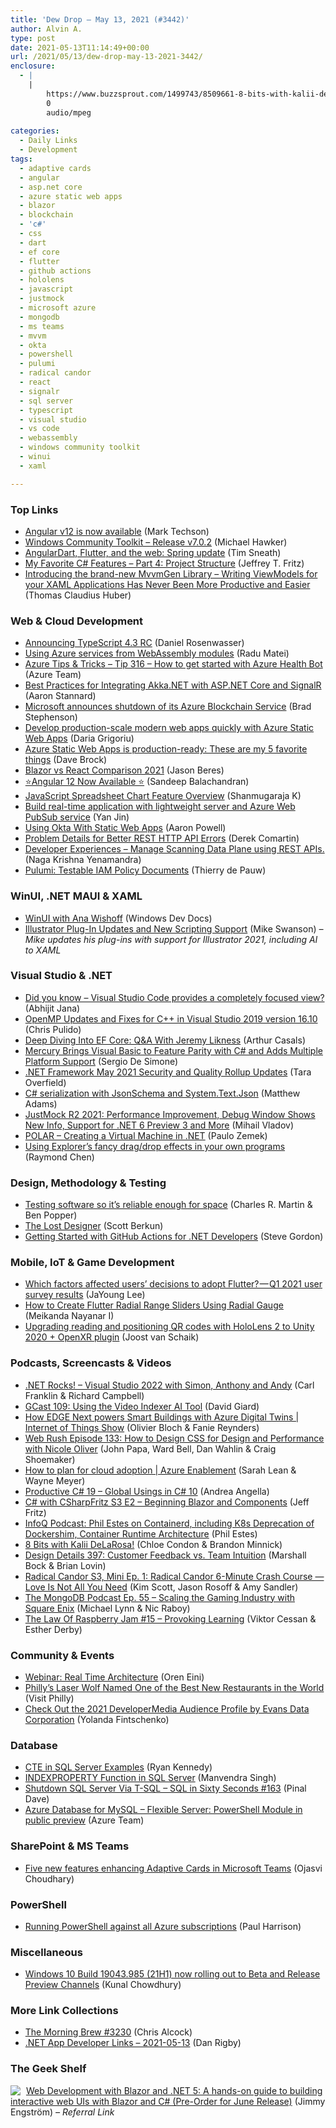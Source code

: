 ```yaml
---
title: 'Dew Drop – May 13, 2021 (#3442)'
author: Alvin A.
type: post
date: 2021-05-13T11:14:49+00:00
url: /2021/05/13/dew-drop-may-13-2021-3442/
enclosure:
  - |
    |
        https://www.buzzsprout.com/1499743/8509661-8-bits-with-kalii-delarosa.mp3
        0
        audio/mpeg
        
categories:
  - Daily Links
  - Development
tags:
  - adaptive cards
  - angular
  - asp.net core
  - azure static web apps
  - blazor
  - blockchain
  - 'c#'
  - css
  - dart
  - ef core
  - flutter
  - github actions
  - hololens
  - javascript
  - justmock
  - microsoft azure
  - mongodb
  - ms teams
  - mvvm
  - okta
  - powershell
  - pulumi
  - radical candor
  - react
  - signalr
  - sql server
  - typescript
  - visual studio
  - vs code
  - webassembly
  - windows community toolkit
  - winui
  - xaml

---
```

### <a name="top"></a>Top Links

  * <a href="https://blog.angular.io/angular-v12-is-now-available-32ed51fbfd49?source=rss----447683c3d9a3---4" target="_blank" rel="noopener">Angular v12 is now available</a> (Mark Techson)
  * <a href="https://github.com/windows-toolkit/WindowsCommunityToolkit/releases/tag/v7.0.2" target="_blank" rel="noopener">Windows Community Toolkit &#8211; Release v7.0.2</a> (Michael Hawker)
  * <a href="https://medium.com/dartlang/angulardart-flutter-and-the-web-spring-update-f7f5b8b10001?source=rss----23738d481ce8---4" target="_blank" rel="noopener">AngularDart, Flutter, and the web: Spring update</a> (Tim Sneath)
  * <a href="https://dev.to/dotnet/my-favorite-c-features-part-4-project-structure-454p" target="_blank" rel="noopener">My Favorite C# Features &#8211; Part 4: Project Structure</a> (Jeffrey T. Fritz)
  * <a href="https://www.thomasclaudiushuber.com/2021/05/12/introducing-the-mvvmgen-library/" target="_blank" rel="noopener">Introducing the brand-new MvvmGen Library – Writing ViewModels for your XAML Applications Has Never Been More Productive and Easier</a> (Thomas Claudius Huber)



### <a name="web"></a>Web & Cloud Development

  * <a href="https://devblogs.microsoft.com/typescript/announcing-typescript-4-3-rc/?WT.mc_id=DOP-MVP-4025064" target="_blank" rel="noopener">Announcing TypeScript 4.3 RC</a> (Daniel Rosenwasser)
  * <a href="https://radu-matei.com/blog/using-azure-services-wasi/" target="_blank" rel="noopener">Using Azure services from WebAssembly modules</a> (Radu Matei)
  * <a href="https://microsoft.github.io/AzureTipsAndTricks/blog/tip316.html" target="_blank" rel="noopener">Azure Tips & Tricks &#8211; Tip 316 &#8211; How to get started with Azure Health Bot</a> (Azure Team)
  * <a href="https://petabridge.com/blog/akkadotnet-aspnetcore/" target="_blank" rel="noopener">Best Practices for Integrating Akka.NET with ASP.NET Core and SignalR</a> (Aaron Stannard)
  * <a href="http://feedproxy.google.com/~r/winbetadotorg/~3/Bx2g1BX9reI/microsoft-announces-shutdown-of-its-azure-blockchain-service" target="_blank" rel="noopener">Microsoft announces shutdown of its Azure Blockchain Service</a> (Brad Stephenson)
  * <a href="https://azure.microsoft.com/blog/develop-production-scale-modern-web-apps-quickly-with-azure-static-web-apps/?WT.mc_id=DOP-MVP-4025064" target="_blank" rel="noopener">Develop production-scale modern web apps quickly with Azure Static Web Apps</a> (Daria Grigoriu)
  * <a href="https://www.daveabrock.com/2021/05/13/azure-static-web-apps-favorite-things/" target="_blank" rel="noopener">Azure Static Web Apps is production-ready: These are my 5 favorite things</a> (Dave Brock)
  * <a href="https://www.infragistics.com/community/blogs/b/jason_beres/posts/blazor-vs-react-comparison" target="_blank" rel="noopener">Blazor vs React Comparison 2021</a> (Jason Beres)
  * <a href="https://dev.to/sandeepbalachandran/angular-12-now-available-1004" target="_blank" rel="noopener">⭐Angular 12 Now Available ⭐</a> (Sandeep Balachandran)
  * <a href="https://www.syncfusion.com/blogs/post/javascript-spreadsheet-chart-feature-overview.aspx" target="_blank" rel="noopener">JavaScript Spreadsheet Chart Feature Overview</a> (Shanmugaraja K)
  * <a href="https://techcommunity.microsoft.com/t5/apps-on-azure/build-real-time-application-with-lightweight-server-and-azure/ba-p/2350470?WT.mc_id=DOP-MVP-4025064" target="_blank" rel="noopener">Build real-time application with lightweight server and Azure Web PubSub service</a> (Yan Jin)
  * <a href="https://www.aaron-powell.com/posts/2021-05-13-using-okta-with-static-web-apps/" target="_blank" rel="noopener">Using Okta With Static Web Apps</a> (Aaron Powell)
  * <a href="https://codeopinion.com/problem-details-for-better-rest-http-api-errors/" target="_blank" rel="noopener">Problem Details for Better REST HTTP API Errors</a> (Derek Comartin)
  * <a href="https://techcommunity.microsoft.com/t5/azure-purview/developer-experiences-manage-scanning-data-plane-using-rest-apis/ba-p/2346150?WT.mc_id=DOP-MVP-4025064" target="_blank" rel="noopener">Developer Experiences &#8211; Manage Scanning Data Plane using REST APIs.</a> (Naga Krishna Yenamandra)
  * <a href="https://www.pulumi.com/blog/testable-iam-policy-documents/" target="_blank" rel="noopener">Pulumi: Testable IAM Policy Documents</a> (Thierry de Pauw)



### <a name="silverlight"></a>WinUI, .NET MAUI & XAML

  * <a href="https://twitter.com/windowsdocs/status/1392528766245744641?s=27" target="_blank" rel="noopener">WinUI with Ana Wishoff</a> (Windows Dev Docs)
  * <a href="https://blog.mikeswanson.com/post/650995121378197504" target="_blank" rel="noopener">Illustrator Plug-In Updates and New Scripting Support</a> (Mike Swanson) _&#8211; Mike updates his plug-ins with support for Illustrator 2021, including AI to XAML_



### <a name="dotnet"></a>Visual Studio & .NET

  * <a href="https://dailydotnettips.com/did-you-know-visual-studio-code-provides-a-completely-focused-view/" target="_blank" rel="noopener">Did you know – Visual Studio Code provides a completely focused view?</a> (Abhijit Jana)
  * <a href="https://devblogs.microsoft.com/cppblog/openmp-updates-and-fixes-for-cpp-in-visual-studio-2019-16-10/?WT.mc_id=DOP-MVP-4025064" target="_blank" rel="noopener">OpenMP Updates and Fixes for C++ in Visual Studio 2019 version 16.10</a> (Chris Pulido)
  * <a href="https://www.infoq.com/articles/deep-diving-ef-core-jeremy-likness/?utm_campaign=infoq_content&utm_source=infoq&utm_medium=feed&utm_term=global" target="_blank" rel="noopener">Deep Diving Into EF Core: Q&A With Jeremy Likness</a> (Arthur Casals)
  * <a href="https://www.infoq.com/news/2021/05/mercury-visual-basic-elements/?utm_campaign=infoq_content&utm_source=infoq&utm_medium=feed&utm_term=global" target="_blank" rel="noopener">Mercury Brings Visual Basic to Feature Parity with C# and Adds Multiple Platform Support</a> (Sergio De Simone)
  * <a href="https://devblogs.microsoft.com/dotnet/net-framework-may-2021-security-and-quality-rollup-updates/?WT.mc_id=DOP-MVP-4025064" target="_blank" rel="noopener">.NET Framework May 2021 Security and Quality Rollup Updates</a> (Tara Overfield)
  * <a href="https://endjin.com/blog/2021/05/csharp-serialization-with-system-text-json-schema.html" target="_blank" rel="noopener">C# serialization with JsonSchema and System.Text.Json</a> (Matthew Adams)
  * <a href="https://feeds.telerik.com/link/10828/14476083/justmock-r2-2021-performance-improvement-debug-window-dotnet-6-preview-3-and-more" target="_blank" rel="noopener">JustMock R2 2021: Performance Improvement, Debug Window Shows New Info, Support for .NET 6 Preview 3 and More</a> (Mihail Vladov)
  * <a href="https://www.codeproject.com/Articles/280361/POLAR-Creating-a-Virtual-Machine-in-NET-2" target="_blank" rel="noopener">POLAR &#8211; Creating a Virtual Machine in .NET</a> (Paulo Zemek)
  * <a href="https://devblogs.microsoft.com/oldnewthing/20210512-00/?p=105208" target="_blank" rel="noopener">Using Explorer’s fancy drag/drop effects in your own programs</a> (Raymond Chen)



### <a name="design"></a>Design, Methodology & Testing

  * <a href="https://stackoverflow.blog/2021/05/11/testing-software-so-its-reliable-enough-for-space/" target="_blank" rel="noopener">Testing software so it’s reliable enough for space</a> (Charles R. Martin & Ben Popper)
  * <a href="https://scottberkun.com/2021/the-lost-designer/" target="_blank" rel="noopener">The Lost Designer</a> (Scott Berkun)
  * <a href="https://www.stevejgordon.co.uk/getting-started-with-github-actions-for-dotnet-developers" target="_blank" rel="noopener">Getting Started with GitHub Actions for .NET Developers</a> (Steve Gordon)



### <a name="mobile"></a>Mobile, IoT & Game Development

  * <a href="https://medium.com/flutter/which-factors-affected-users-decisions-to-adopt-flutter-q1-2021-user-survey-results-563e61fc68c9?source=rss----4da7dfd21a33---4" target="_blank" rel="noopener">Which factors affected users’ decisions to adopt Flutter? — Q1 2021 user survey results</a> (JaYoung Lee)
  * <a href="https://www.syncfusion.com/blogs/post/create-flutter-radial-range-sliders-using-radial-gauge.aspx" target="_blank" rel="noopener">How to Create Flutter Radial Range Sliders Using Radial Gauge</a> (Meikanda Nayanar I)
  * <a href="https://localjoost.github.io/Upgrading-reading-and-positioning-QR-codes-with-HoloLens-2-to-Unity-2020-+-OpenXR-plugin/" target="_blank" rel="noopener">Upgrading reading and positioning QR codes with HoloLens 2 to Unity 2020 + OpenXR plugin</a> (Joost van Schaik)



### <a name="podcasts"></a>Podcasts, Screencasts & Videos

  * <a href="http://www.dotnetrocks.com/default.aspx?ShowNum=1739" target="_blank" rel="noopener">.NET Rocks! &#8211; Visual Studio 2022 with Simon, Anthony and Andy</a> (Carl Franklin & Richard Campbell)
  * <a href="https://www.DavidGiard.com/2021/05/13/GCast109UsingTheVideoIndexerAITool.aspx" target="_blank" rel="noopener">GCast 109: Using the Video Indexer AI Tool</a> (David Giard)
  * <a href="https://channel9.msdn.com/Shows/Internet-of-Things-Show/How-EDGE-Next-powers-Smart-Buildings-with-Azure-Digital-Twins?WT.mc_id=DOP-MVP-4025064" target="_blank" rel="noopener">How EDGE Next powers Smart Buildings with Azure Digital Twins | Internet of Things Show</a> (Olivier Bloch & Fanie Reynders)
  * <a href="https://webrush.io/episodes/episode-133-how-to-design-css-for-design-and-performance-with-nicole-oliver-9Q7n5jG_" target="_blank" rel="noopener">Web Rush Episode 133: How to Design CSS for Design and Performance with Nicole Oliver</a> (John Papa, Ward Bell, Dan Wahlin & Craig Shoemaker)
  * <a href="https://channel9.msdn.com/Shows/Azure-Enablement/How-to-plan-for-cloud-adoption?WT.mc_id=DOP-MVP-4025064" target="_blank" rel="noopener">How to plan for cloud adoption | Azure Enablement</a> (Sarah Lean & Wayne Meyer)
  * <a href="https://anchor.fm/productivecsharp/episodes/19--Global-Usings-in-C-10-e10or3e" target="_blank" rel="noopener">Productive C# 19 &#8211; Global Usings in C# 10</a> (Andrea Angella)
  * <a href="http://www.youtube.com/watch?v=VOWlkpydYVk" target="_blank" rel="noopener">C# with CSharpFritz S3 E2 &#8211; Beginning Blazor and Components</a> (Jeff Fritz)
  * <a href="https://www.infoq.com/podcasts/containerd-dockershim-K8s-deprecation/?utm_campaign=infoq_content&utm_source=infoq&utm_medium=feed&utm_term=global" target="_blank" rel="noopener">InfoQ Podcast: Phil Estes on Containerd, including K8s Deprecation of Dockershim, Container Runtime Architecture</a> (Phil Estes)
  * <a href="https://www.buzzsprout.com/1499743/8509661-8-bits-with-kalii-delarosa.mp3" target="_blank" rel="noopener">8 Bits with Kalii DeLaRosa!</a> (Chloe Condon & Brandon Minnick)
  * <a href="https://designdetails.simplecast.com/episodes/397-customer-feedback-vs-team-intuition-KlnQ3m2x" target="_blank" rel="noopener">Design Details 397: Customer Feedback vs. Team Intuition</a> (Marshall Bock & Brian Lovin)
  * <a href="https://www.radicalcandor.com/podcast/mini-episode-1-radical-candor-course/" target="_blank" rel="noopener">Radical Candor S3, Mini Ep. 1: Radical Candor 6-Minute Crash Course — Love Is Not All You Need</a> (Kim Scott, Jason Rosoff & Amy Sandler)
  * <a href="https://mongodb.libsyn.com/ep-55-scaling-the-gaming-industry-with-square-enix" target="_blank" rel="noopener">The MongoDB Podcast Ep. 55 &#8211; Scaling the Gaming Industry with Square Enix</a> (Michael Lynn & Nic Raboy)
  * <a href="https://thelawofjam.podbean.com/e/15-provoking-learning/" target="_blank" rel="noopener">The Law Of Raspberry Jam #15 &#8211; Provoking Learning</a> (Viktor Cessan & Esther Derby)



### <a name="events"></a>Community & Events

  * <a href="http://feedproxy.google.com/~r/AyendeRahien/~3/zG2-4KhwTQI/webinar-real-time-architecture" target="_blank" rel="noopener">Webinar: Real Time Architecture</a> (Oren Eini)
  * <a href="https://www.visitphilly.com/features/phillys-laser-wolf-named-one-of-the-best-new-restaurants-in-the-world/" target="_blank" rel="noopener">Philly’s Laser Wolf Named One of the Best New Restaurants in the World</a> (Visit Philly)
  * <a href="https://developermedia.com/check-out-the-2021-developermedia-audience-profile-by-evans-data-corporation/" target="_blank" rel="noopener">Check Out the 2021 DeveloperMedia Audience Profile by Evans Data Corporation</a> (Yolanda Fintschenko)



### <a name="sql"></a>Database

  * <a href="http://feedproxy.google.com/~r/MSSQLTips-LatestSqlServerTips/~3/jEu6fTsy-bc/" target="_blank" rel="noopener">CTE in SQL Server Examples</a> (Ryan Kennedy)
  * <a href="http://feedproxy.google.com/~r/MSSQLTips-LatestSqlServerTips/~3/pQKMgjKOiyI/" target="_blank" rel="noopener">INDEXPROPERTY Function in SQL Server</a> (Manvendra Singh)
  * <a href="https://blog.sqlauthority.com/2021/05/13/shutdown-sql-server-via-t-sql-sql-in-sixty-seconds-163/?utm_source=rss&utm_medium=rss&utm_campaign=shutdown-sql-server-via-t-sql-sql-in-sixty-seconds-163" target="_blank" rel="noopener">Shutdown SQL Server Via T-SQL – SQL in Sixty Seconds #163</a> (Pinal Dave)
  * <a href="https://azure.microsoft.com/en-us/updates/azure-database-for-mysql-flexible-server-powershell-module-in-public-preview/?WT.mc_id=DOP-MVP-4025064" target="_blank" rel="noopener">Azure Database for MySQL &#8211; Flexible Server: PowerShell Module in public preview</a> (Azure Team)



### <a name="sp"></a>SharePoint & MS Teams

  * <a href="https://developer.microsoft.com/en-us/microsoft-teams/blogs/five-new-features-enhancing-adaptive-cards-in-microsoft-teams/?WT.mc_id=DOP-MVP-4025064" target="_blank" rel="noopener">Five new features enhancing Adaptive Cards in Microsoft Teams</a> (Ojasvi Choudhary)



### <a name="ps"></a>PowerShell

  * <a href="https://techcommunity.microsoft.com/t5/core-infrastructure-and-security/running-powershell-against-all-azure-subscriptions/ba-p/2347432?WT.mc_id=DOP-MVP-4025064" target="_blank" rel="noopener">Running PowerShell against all Azure subscriptions</a> (Paul Harrison)



### <a name="misc"></a>Miscellaneous

  * <a href="http://feedproxy.google.com/~r/kunal2383/~3/-GjUt-1dV3E/kb5003173.html" target="_blank" rel="noopener">Windows 10 Build 19043.985 (21H1) now rolling out to Beta and Release Preview Channels</a> (Kunal Chowdhury)



### <a name="links"></a>More Link Collections

  * <a href="http://feedproxy.google.com/~r/ReflectivePerspective/~3/uz1HlD4Dfok/" target="_blank" rel="noopener">The Morning Brew #3230</a> (Chris Alcock)
  * <a href="https://links.danrigby.com/2021/05/app-developer-links-2021-05-13/" target="_blank" rel="noopener">.NET App Developer Links &#8211; 2021-05-13</a> (Dan Rigby)



### <a name="shelf"></a>The Geek Shelf

<a href="https://www.amazon.com/dp/1800208723/?tag=amavin-20" target="_blank" rel="noopener"><img decoding="async" align="left" style="margin: 0px 5px 0px 0px; border: 0px currentcolor; border-image: none; float: left; display: inline; background-image: none;" src="https://m.media-amazon.com/images/I/511C0F45GNL._SS135_.jpg" border="0" /></a>&nbsp;<a href="https://www.amazon.com/dp/1800208723/?tag=amavin-20" target="_blank" rel="noopener">Web Development with Blazor and .NET 5: A hands-on guide to building interactive web UIs with Blazor and C# (Pre-Order for June Release)</a> (Jimmy Engström) _&#8211; Referral Link_